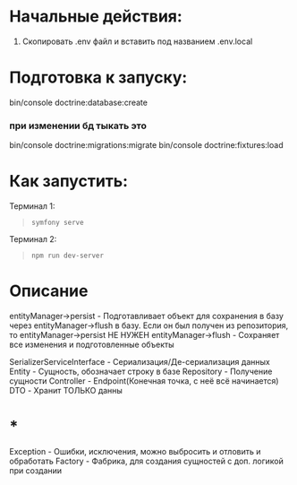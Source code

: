 # Начальные действия:

1. Скопировать .env файл и вставить под названием .env.local

# Подготовка к запуску:

bin/console doctrine:database:create
### при изменении бд тыкать это
bin/console doctrine:migrations:migrate
bin/console doctrine:fixtures:load

# Как запустить:

Терминал 1:
> `symfony serve`

Терминал 2:
> `npm run dev-server`

# Описание

entityManager->persist - Подготавливает объект для сохранения в базу через entityManager->flush в базу.
Если он был получен из репозитория, то entityManager->persist НЕ НУЖЕН
entityManager->flush - Сохраняет все изменения и подготовленные объекты

SerializerServiceInterface - Сериализация/Де-сериализация данных
Entity - Сущность, обозначает строку в базе
Repository - Получение сущности
Controller - Endpoint(Конечная точка, с неё всё начинается)
DTO - Хранит ТОЛЬКО данны

# *

Exception - Ошибки, исключения, можно выбросить и отловить и обработать
Factory - Фабрика, для создания сущностей с доп. логикой при создании
